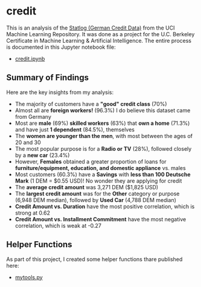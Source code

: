 # credit
This is an analysis of the [Statlog (German Credit Data)](#https://archive.ics.uci.edu/dataset/144/statlog+german+credit+data) from the UCI Machine Learning Repository. It was done as a project for the U.C. Berkeley Certificate in Machine Learning & Artificial Intelligence. The entire process is documented in this Jupyter notebook file:

* [credit.ipynb](credit.ipynb)

## Summary of Findings

Here are the key insights from my analysis:

* The majority of customers have a **"good" credit class** (70%)
* Almost all are **foreign workers!** (96.3%) I do believe this dataset came from Germany
* Most are **male** (69%) **skilled workers** (63%) that **own a home** (71.3%) and have just **1 dependent** (84.5%), themselves
* The **women are younger than the men**, with most between the ages of 20 and 30
* The most popular purpose is for a **Radio or TV** (28%), followed closely by a **new car** (23.4%)
* However, **Females** obtained a greater proportion of loans for **furniture/equipment, education, and domestic appliance** vs. males
* Most customers (60.3%) have a **Savings** with **less than 100 Deutsche Mark** (1 DEM = $0.55 USD)! No wonder they are applying for credit
* The **average credit amount** was 3,271 DEM ($1,825 USD)
* The **largest credit amount** was for the **Other** category or purpose (6,948 DEM median), followed by **Used Car** (4,788 DEM median)
* **Credit Amount vs. Duration** have the most positive correlation, which is strong at 0.62
* **Credit Amount vs. Installment Commitment** have the most negative correlation, which is weak at -0.27

## Helper Functions

As part of this project, I created some helper functions thare published here:

* [mytools.py](https://github.com/jbeno/mytools)
